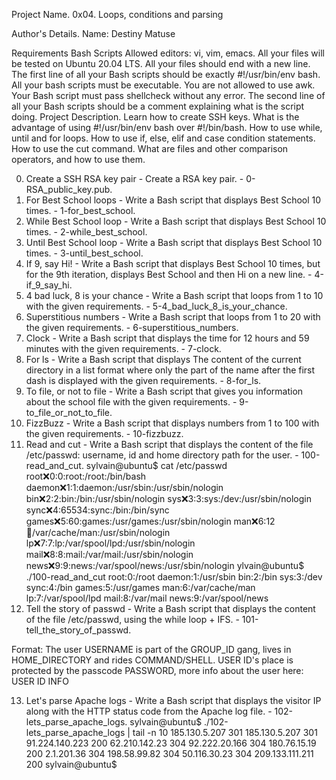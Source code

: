 Project Name.
0x04. Loops, conditions and parsing

Author's Details.
Name: Destiny Matuse

Requirements
Bash Scripts
Allowed editors: vi, vim, emacs.
All your files will be tested on Ubuntu 20.04 LTS.
All your files should end with a new line.
The first line of all your Bash scripts should be exactly #!/usr/bin/env bash.
All your bash scripts must be executable.
You are not allowed to use awk.
Your Bash script must pass shellcheck without any error.
The second line of all your Bash scripts should be a comment explaining what is the script doing.
Project Description.
Learn how to create SSH keys. What is the advantage of using #!/usr/bin/env bash over #!/bin/bash. How to use while, until and for loops. How to use if, else, elif and case condition statements. How to use the cut command. What are files and other comparison operators, and how to use them.

0. Create a SSH RSA key pair - Create a RSA key pair. - 0-RSA_public_key.pub.
1. For Best School loops - Write a Bash script that displays Best School 10 times. - 1-for_best_school.
2. While Best School loop - Write a Bash script that displays Best School 10 times. - 2-while_best_school.
3. Until Best School loop - Write a Bash script that displays Best School 10 times. - 3-until_best_school.
4. If 9, say Hi! - Write a Bash script that displays Best School 10 times, but for the 9th iteration, displays Best School and then Hi on a new line. - 4-if_9_say_hi.
5. 4 bad luck, 8 is your chance - Write a Bash script that loops from 1 to 10 with the given requirements. - 5-4_bad_luck_8_is_your_chance.
6. Superstitious numbers - Write a Bash script that loops from 1 to 20 with the given requirements. - 6-superstitious_numbers.
7. Clock - Write a Bash script that displays the time for 12 hours and 59 minutes with the given requirements. - 7-clock.
8. For ls - Write a Bash script that displays The content of the current directory in a list format where only the part of the name after the first dash is displayed with the given requirements. - 8-for_ls.
9. To file, or not to file - Write a Bash script that gives you information about the school file with the given requirements. - 9-to_file_or_not_to_file.
10. FizzBuzz - Write a Bash script that displays numbers from 1 to 100 with the given requirements. - 10-fizzbuzz.
11. Read and cut - Write a Bash script that displays the content of the file /etc/passwd: username, id and home directory path for the user. - 100-read_and_cut.
sylvain@ubuntu$ cat /etc/passwd
root:x:0:0:root:/root:/bin/bash
daemon:x:1:1:daemon:/usr/sbin:/usr/sbin/nologin
bin:x:2:2:bin:/bin:/usr/sbin/nologin
sys:x:3:3:sys:/dev:/usr/sbin/nologin
sync:x:4:65534:sync:/bin:/bin/sync
games:x:5:60:games:/usr/games:/usr/sbin/nologin
man:x:6:12:man:/var/cache/man:/usr/sbin/nologin
lp:x:7:7:lp:/var/spool/lpd:/usr/sbin/nologin
mail:x:8:8:mail:/var/mail:/usr/sbin/nologin
news:x:9:9:news:/var/spool/news:/usr/sbin/nologin
ylvain@ubuntu$ ./100-read_and_cut
root:0:/root
daemon:1:/usr/sbin
bin:2:/bin
sys:3:/dev
sync:4:/bin
games:5:/usr/games
man:6:/var/cache/man
lp:7:/var/spool/lpd
mail:8:/var/mail
news:9:/var/spool/news
12. Tell the story of passwd - Write a Bash script that displays the content of the file /etc/passwd, using the while loop + IFS. - 101-tell_the_story_of_passwd.

Format: The user USERNAME is part of the GROUP_ID gang, lives in HOME_DIRECTORY and rides COMMAND/SHELL. USER ID's place is protected by the passcode PASSWORD, more info about the user here: USER ID INFO

13. Let's parse Apache logs - Write a Bash script that displays the visitor IP along with the HTTP status code from the Apache log file. - 102-lets_parse_apache_logs.
sylvain@ubuntu$ ./102-lets_parse_apache_logs | tail -n 10
185.130.5.207 301
185.130.5.207 301
91.224.140.223 200
62.210.142.23 304
92.222.20.166 304
180.76.15.19 200
2.1.201.36 304
198.58.99.82 304
50.116.30.23 304
209.133.111.211 200
sylvain@ubuntu$
